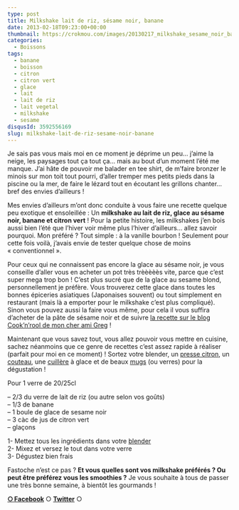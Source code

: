 ```yaml
---
type: post
title: Milkshake lait de riz, sésame noir, banane
date: 2013-02-18T09:23:00+00:00
thumbnail: https://crokmou.com/images/20130217_milkshake_sesame_noir_banane_citron_vert_0030.jpg
categories: 
  - Boissons
tags: 
  - banane
  - boisson
  - citron
  - citron vert
  - glace
  - lait
  - lait de riz
  - lait vegetal
  - milkshake
  - sesame
disqusId: 3592556169
slug: milkshake-lait-de-riz-sesame-noir-banane
---
```


Je sais pas vous mais moi en ce moment je déprime un peu… j’aime la neige, les paysages tout ça tout ça… mais au bout d’un moment l’été me manque. J’ai hâte de pouvoir me balader en tee shirt, de m’faire bronzer le minois sur mon toit tout pourri, d’aller tremper mes petits pieds dans la piscine ou la mer, de faire le lézard tout en écoutant les grillons chanter… bref des envies d’ailleurs !

Mes envies d’ailleurs m’ont donc conduite à vous faire une recette quelque peu exotique et ensoleillée : Un **milkshake au lait de riz, glace au sésame noir, banane et citron vert** ! Pour la petite histoire, les milkshakes j’en bois aussi bien l’été que l’hiver voir même plus l’hiver d’ailleurs… allez savoir pourquoi. Mon préféré ? Tout simple : à la vanille bourbon ! Seulement pour cette fois voilà, j’avais envie de tester quelque chose de moins « conventionnel ».

Pour ceux qui ne connaissent pas encore la glace au sésame noir, je vous conseille d’aller vous en acheter un pot très trèèèèès vite, parce que c’est super mega trop bon ! C’est plus sucré que de la glace au sesame blond, personnellement je préfère. Vous trouverez cette glace dans toutes les bonnes épiceries asiatiques (Japonaises souvent) ou tout simplement en restaurant (mais là a emporter pour le milkshake c’est plus compliqué). Sinon vous pouvez aussi la faire vous même, pour cela il vous suffira d’acheter de la pâte de sésame noir et de suivre [la recette sur le blog Cook’n’rool de mon cher ami Greg](http://cookandroll.canalblog.com/archives/2011/04/20/20941841.html) !

Maintenant que vous savez tout, vous allez pouvoir vous mettre en cuisine, sachez néanmoins que ce genre de recettes c’est assez rapide à réaliser (parfait pour moi en ce moment) ! Sortez votre blender, un [presse citron](http://www.rueducommerce.fr/index/presse%20citron), un [couteau](http://www.rueducommerce.fr/m/pl/malid:43774603), une [cuillère](http://www.rueducommerce.fr/m/pl/malid:43774626) à glace et de beaux [mugs](http://www.rueducommerce.fr/m/pl/malid:4769906) (ou verres) pour la dégustation !

Pour 1 verre de 20/25cl

– 2/3 du verre de lait de riz (ou autre selon vos goûts)  
– 1/3 de banane  
– 1 boule de glace de sesame noir  
– 3 càc de jus de citron vert  
– glaçons

1- Mettez tous les ingrédients dans votre [blender](http://www.rueducommerce.fr/m/pl/malid:9633603)  
2- Mixez et versez le tout dans votre verre  
3- Dégustez bien frais

Fastoche n’est ce pas ? **Et vous quelles sont vos milkshake préférés ? Ou peut être préférez vous les smoothies ?** Je vous souhaite à tous de passer une très bonne semaine, à bientôt les gourmands !

[**○<span style="font-size: xx-small; margin: 0px; outline: 0px; padding: 0px;"><span style="font-family: Arial, Helvetica, sans-serif; margin: 0px; outline: 0px; padding: 0px;"> </span></span>Facebook**](https://www.facebook.com/pages/CroKMou/148093255259077) ○ [**Twitter**](https://twitter.com/Crokmou) ○
